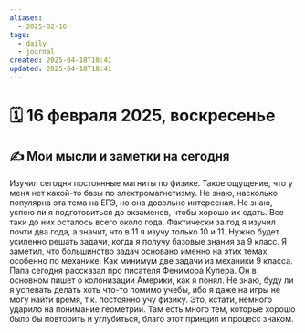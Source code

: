 ```yaml
---
aliases:
  - 2025-02-16
tags:
  - daily
  - journal
created: 2025-04-18T18:41
updated: 2025-04-18T18:41
---
```


# 🗓️ 16 февраля 2025, воскресенье

## ✍️ Мои мысли и заметки на сегодня

Изучил сегодня постоянные магниты по физике. Такое ощущение, что у меня нет какой-то базы по электромагнетизму. Не знаю, насколько популярна эта тема на ЕГЭ, но она довольно интересная. Не знаю, успею ли я подготовиться до экзаменов, чтобы хорошо их сдать. Все таки до них осталось всего около года. Фактически за год я изучил почти два года, а значит, что в 11 я изучу только 10 и 11. Нужно будет усиленно решать задачи, когда я получу базовые знания за 9 класс. Я заметил, что большинство задач основано именно на этих темах, особенно по механике. Как минимум две задачи из механики 9 класса.
Папа сегодня рассказал про писателя Фенимора Купера. Он в основном пишет о колонизации Америки, как я понял. Не знаю, буду ли я успевать делать хоть что-то помимо учебы, ибо я даже на игры не могу найти время, т.к. постоянно учу физику. Это, кстати, немного ударило на понимание геометрии. Там есть много тем, которые хорошо было бы повторить и углубиться, благо этот принцип и процесс знаком.
